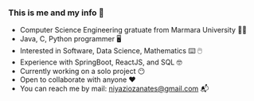 ### This is me and my info :crossed_fingers:

- Computer Science Engineering gratuate from  Marmara University :student:
- Java, C, Python programmer :desktop_computer:
- Interested in Software, Data Science, Mathematics :keyboard: :computer_mouse:
- Experience with SpringBoot, ReactJS, and SQL 🤓
- Currently working on a solo project :no_mouth:
- Open to collaborate with anyone :hearts:
- You can reach me by mail: niyaziozanates@gmail.com 📬

